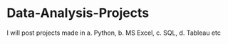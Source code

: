 # Data-Analysis-Projects
I will post projects made in 
  a. Python, 
  b. MS Excel, 
  c. SQL, 
  d. Tableau etc
